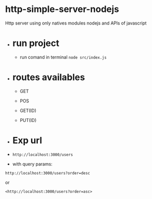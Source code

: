 # http-simple-server-nodejs

Http server using only natives modules nodejs and APIs of javascript

- # run project

  - run comand in terminal ```node src/index.js```

- # routes availables

  - GET
  - POS
  - GET(ID)

  - PUT(ID)

- # Exp url

- ```http://localhost:3000/users```

- with query params:

 ```http://localhost:3000/users?order=desc```

or

```<http://localhost:3000/users?order=asc>```
